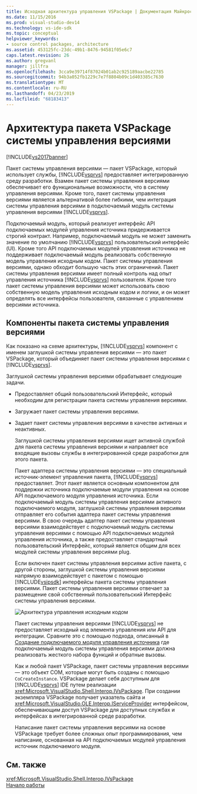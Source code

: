 ```yaml
---
title: Исходная архитектура управления VSPackage | Документация Майкрософт
ms.date: 11/15/2016
ms.prod: visual-studio-dev14
ms.technology: vs-ide-sdk
ms.topic: conceptual
helpviewer_keywords:
- source control packages, architecture
ms.assetid: 453125fc-23dc-49b1-8476-94581f05e6c7
caps.latest.revision: 26
ms.author: gregvanl
manager: jillfra
ms.openlocfilehash: 3cca9e39714f87024b01ab2c925189aacbe22785
ms.sourcegitcommit: 94b3a052fb1229c7e7f8804b09c1d403385c7630
ms.translationtype: MT
ms.contentlocale: ru-RU
ms.lasthandoff: 04/23/2019
ms.locfileid: "68183413"
---
```

# <a name="source-control-vspackage-architecture"></a>Архитектура пакета VSPackage системы управления версиями
[!INCLUDE[vs2017banner](../../includes/vs2017banner.md)]

Пакет системы управления версиями — пакет VSPackage, который использует службы, [!INCLUDE[vsprvs](../../includes/vsprvs-md.md)] предоставляет интегрированную среду разработки. Взамен пакет системы управления версиями обеспечивает его функциональные возможности, что в систему управления версиями. Кроме того, пакет системы управления версиями является альтернативой более гибкими, чем интеграция системы управления версиями в подключаемый модуль системы управления версиями [!INCLUDE[vsprvs](../../includes/vsprvs-md.md)].  
  
 Подключаемый модуль, который реализует интерфейс API подключаемых модулей управления источника придерживается строгий контракт. Например, подключаемый модуль не может заменить значение по умолчанию [!INCLUDE[vsprvs](../../includes/vsprvs-md.md)] пользовательский интерфейс (UI). Кроме того API подключаемых модулей управления источника не поддерживает подключаемый модуль реализовать собственную модель управления исходным кодом. Пакет системы управления версиями, однако обходит большую часть этих ограничений. Пакет системы управления версиями имеет полный контроль над опыт управления источника [!INCLUDE[vsprvs](../../includes/vsprvs-md.md)] пользователя. Кроме того пакет системы управления версиями может использовать свою собственную модель управления исходным кодом и логики, и он может определять все интерфейсы пользователя, связанные с управлением версиями источника.  
  
## <a name="source-control-package-components"></a>Компоненты пакета системы управления версиями  
 Как показано на схеме архитектуры, [!INCLUDE[vsprvs](../../includes/vsprvs-md.md)] компонент с именем заглушкой системы управления версиями — это пакет VSPackage, который объединяет пакет системы управления версиями с [!INCLUDE[vsprvs](../../includes/vsprvs-md.md)].  
  
 Заглушкой системы управления версиями обрабатывает следующие задачи.  
  
- Предоставляет общий пользовательский Интерфейс, который необходим для регистрации пакета системы управления версиями.  
  
- Загружает пакет системы управления версиями.  
  
- Задает пакет системы управления версиями в качестве активных и неактивных.  
  
  Заглушкой системы управления версиями ищет активной службой для пакета системы управления версиями и направляет все входящие вызовы службы в интегрированной среде разработки для этого пакета.  
  
  Пакет адаптера системы управления версиями — это специальный источник-элемент управления пакета, [!INCLUDE[vsprvs](../../includes/vsprvs-md.md)] предоставляет. Этот пакет является основным компонентом для поддержки источника подключаемые модули управления на основе API подключаемого модуля управления источника. Если подключаемый модуль системы управления версиями активного подключаемого модуля, заглушкой системы управления версиями отправляет его события адаптера пакет системы управления версиями. В свою очередь адаптер пакет системы управления версиями взаимодействует с подключаемый модуль системы управления версиями с помощью API подключаемых модулей управления источника, а также предоставляет стандартный пользовательский Интерфейс, который является общим для всех модулей системы управления версиями plug.  
  
  Если включен пакет системы управления версиями active пакета, с другой стороны, заглушкой системы управления версиями напрямую взаимодействует с пакетом с помощью [!INCLUDE[vsipsdk](../../includes/vsipsdk-md.md)] интерфейсы пакета системы управления версиями. Пакет системы управления версиями отвечает за размещение свой собственный пользовательский Интерфейс системы управления версиями.  
  
  ![Архитектура управления исходным кодом](../../extensibility/internals/media/vsipsccarch.gif "VSIPSCCArch")  
  
  Пакет системы управления версиями [!INCLUDE[vsprvs](../../includes/vsprvs-md.md)] не предоставляет исходный код элемента управления или API для интеграции. Сравните это с помощью подхода, описанный в [Создание подключаемого модуля управления источника](../../extensibility/internals/creating-a-source-control-plug-in.md) где подключаемый модуль системы управления версиями должна реализовать жесткого набора функций и обратные вызовы.  
  
  Как и любой пакет VSPackage, пакет системы управления версиями — это объект COM, которые могут быть созданы с помощью `CoCreateInstance`. VSPackage делает себя доступным для [!INCLUDE[vsprvs](../../includes/vsprvs-md.md)] IDE путем реализации <xref:Microsoft.VisualStudio.Shell.Interop.IVsPackage>. При создании экземпляра VSPackage получает указатель сайта и <xref:Microsoft.VisualStudio.OLE.Interop.IServiceProvider> интерфейсом, обеспечивающим доступ VSPackage для доступных службах и интерфейсах в интегрированной среде разработки.  
  
  Написание пакет системы управления версиями на основе VSPackage требует более сложных опыт программирования, чем написание, основанная на API подключаемых модулей управления источник подключаемого модуля.  
  
## <a name="see-also"></a>См. также  
 <xref:Microsoft.VisualStudio.Shell.Interop.IVsPackage>   
 [Начало работы](../../extensibility/internals/getting-started-with-source-control-vspackages.md)
